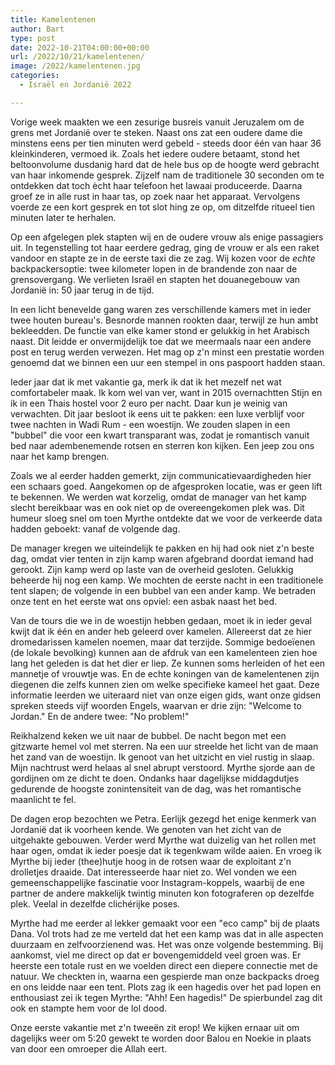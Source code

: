 ```yaml
---
title: Kamelentenen
author: Bart
type: post
date: 2022-10-21T04:00:00+00:00
url: /2022/10/21/kamelentenen/
image: /2022/kamelentenen.jpg
categories:
  - Israël en Jordanië 2022

---
```


Vorige week maakten we een zesurige busreis vanuit Jeruzalem om de grens met Jordanië over te steken. Naast ons zat een oudere dame die minstens eens per tien minuten werd gebeld - steeds door één van haar 36 kleinkinderen, vermoed ik. Zoals het iedere oudere betaamt, stond het beltoonvolume dusdanig hard dat de hele bus op de hoogte werd gebracht van haar inkomende gesprek. Zijzelf nam de traditionele 30 seconden om te ontdekken dat toch ècht haar telefoon het lawaai produceerde. Daarna groef ze in alle rust in haar tas, op zoek naar het apparaat. Vervolgens voerde ze een kort gesprek en tot slot hing ze op, om ditzelfde ritueel tien minuten later te herhalen.

Op een afgelegen plek stapten wij en de oudere vrouw als enige passagiers uit. In tegenstelling tot haar eerdere gedrag, ging de vrouw er als een raket vandoor en stapte ze in de eerste taxi die ze zag. Wij kozen voor de _echte_ backpackersoptie: twee kilometer lopen in de brandende zon naar de grensovergang. We verlieten Israël en stapten het douanegebouw van Jordanië in: 50 jaar terug in de tijd.

In een licht benevelde gang waren zes verschillende kamers met in ieder twee houten bureau's. Besnorde mannen rookten daar, terwijl ze hun ambt bekleedden. De functie van elke kamer stond er gelukkig in het Arabisch naast. Dit leidde er onvermijdelijk toe dat we meermaals naar een andere post en terug werden verwezen. Het mag op z'n minst een prestatie worden genoemd dat we binnen een uur een stempel in ons paspoort hadden staan.

Ieder jaar dat ik met vakantie ga, merk ik dat ik het mezelf net wat comfortabeler maak. Ik kom wel van ver, want in 2015 overnachtten Stijn en ik in een Thais hostel voor 2 euro per nacht. Daar kun je weinig van verwachten. Dit jaar besloot ik eens uit te pakken: een luxe verblijf voor twee nachten in Wadi Rum - een woestijn. We zouden slapen in een "bubbel" die voor een kwart transparant was, zodat je romantisch vanuit bed naar adembenemende rotsen en sterren kon kijken. Een jeep zou ons naar het kamp brengen.

Zoals we al eerder hadden gemerkt, zijn communicatievaardigheden hier een schaars goed. Aangekomen op de afgesproken locatie, was er geen lift te bekennen. We werden wat korzelig, omdat de manager van het kamp slecht bereikbaar was en ook niet op de overeengekomen plek was. Dit humeur sloeg snel om toen Myrthe ontdekte dat we voor de verkeerde data hadden geboekt: vanaf de volgende dag.

De manager kregen we uiteindelijk te pakken en hij had ook niet z'n beste dag, omdat vier tenten in zijn kamp waren afgebrand doordat iemand had gerookt. Zijn kamp werd op laste van de overheid gesloten. Gelukkig beheerde hij nog een kamp. We mochten de eerste nacht in een traditionele tent slapen; de volgende in een bubbel van een ander kamp. We betraden onze tent en het eerste wat ons opviel: een asbak naast het bed.

Van de tours die we in de woestijn hebben gedaan, moet ik in ieder geval kwijt dat ik één en ander heb geleerd over kamelen. Allereerst dat ze hier dromedarissen kamelen noemen, maar dat terzijde. Sommige bedoeïenen (de lokale bevolking) kunnen aan de afdruk van een kamelenteen zien hoe lang het geleden is dat het dier er liep. Ze kunnen soms herleiden of het een mannetje of vrouwtje was. En de echte koningen van de kamelentenen zijn diegenen die zelfs kunnen zien om welke specifieke kameel het gaat. Deze informatie leerden we uiteraard niet van onze eigen gids, want onze gidsen spreken steeds vijf woorden Engels, waarvan er drie zijn: "Welcome to Jordan." En de andere twee: "No problem!"

Reikhalzend keken we uit naar de bubbel. De nacht begon met een gitzwarte hemel vol met sterren. Na een uur streelde het licht van de maan het zand van de woestijn. Ik genoot van het uitzicht en viel rustig in slaap. Mijn nachtrust werd helaas al snel abrupt verstoord. Myrthe sjorde aan de gordijnen om ze dicht te doen. Ondanks haar dagelijkse middagdutjes gedurende de hoogste zonintensiteit van de dag, was het romantische maanlicht te fel.

De dagen erop bezochten we Petra. Eerlijk gezegd het enige kenmerk van Jordanië dat ik voorheen kende. We genoten van het zicht van de uitgehakte gebouwen. Verder werd Myrthe wat duizelig van het rollen met haar ogen, omdat ik ieder poesje dat ik tegenkwam wilde aaien. En vroeg ik Myrthe bij ieder (thee)hutje hoog in de rotsen waar de exploitant z'n drolletjes draaide. Dat interesseerde haar niet zo. Wel vonden we een gemeenschappelijke fascinatie voor Instagram-koppels, waarbij de ene partner de andere makkelijk twintig minuten kon fotograferen op dezelfde plek. Veelal in dezelfde clichérijke poses.

Myrthe had me eerder al lekker gemaakt voor een "eco camp" bij de plaats Dana. Vol trots had ze me verteld dat het een kamp was dat in alle aspecten duurzaam en zelfvoorzienend was. Het was onze volgende bestemming. Bij aankomst, viel me direct op dat er bovengemiddeld veel groen was. Er heerste een totale rust en we voelden direct een diepere connectie met de natuur. We checkten in, waarna een gespierde man onze backpacks droeg en ons leidde naar een tent. Plots zag ik een hagedis over het pad lopen en enthousiast zei ik tegen Myrthe: "Ahh! Een hagedis!" De spierbundel zag dit ook en stampte hem voor de lol dood.

Onze eerste vakantie met z'n tweeën zit erop! We kijken ernaar uit om dagelijks weer om 5:20 gewekt te worden door Balou en Noekie in plaats van door een omroeper die Allah eert.
